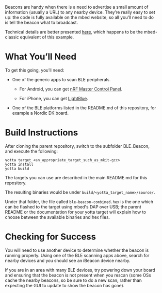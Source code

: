 Beacons are handy when there is a need to advertise a small amount of
information (usually a URL) to any nearby device. They’re really easy to set
up: the code is fully available on the mbed website, so all you’ll need to do
is tell the beacon what to broadcast.

Technical details are better presented [here](https://developer.mbed.org/teams/Bluetooth-Low-Energy/code/BLE_iBeacon/),
which happens to be the mbed-classic equivalent of this example.

What You’ll Need
================

To get this going, you’ll need:

- One of the generic apps to scan BLE peripherals.

  - For Android, you can get [nRF Master Control Panel](https://play.google.com/store/apps/details?id=no.nordicsemi.android.mcp).

  - For iPhone, you can get [LightBlue](https://itunes.apple.com/gb/app/lightblue-bluetooth-low-energy/id557428110?mt=8).

- One of the BLE platforms listed in the README.md of this repository, for example a
  Nordic DK board.

Build Instructions
==================

After cloning the parent repository, switch to the subfolder BLE_Beacon, and
execute the following:

```Shell
yotta target <an_appropriate_target_such_as_mkit-gcc>
yotta install
yotta build
```

The targets you can use are described in the main README.md for this repository.

The resulting binaries would be under `build/<yotta_target_name>/source/`.

Under that folder, the file called `ble-beacon-combined.hex` is the one which
can be flashed to the target using mbed's DAP over USB; the parent README or the
documentation for your yotta target will explain how to choose between the available
binaries and hex files.

Checking for Success
====================

You will need to use another device to determine whether the beacon is running
properly. Using one of the BLE scanning apps above, search for nearby devices and you
should see an iBeacon device nearby.

If you are in an area with many BLE devices, try powering down your board and ensuring
that the beacon is not present when you rescan (some OSs cache the nearby beacons, so
be sure to do a new scan, rather than expecting the GUI to update to show the beacon
has gone).



